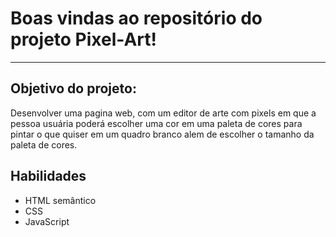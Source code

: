 # Boas vindas ao repositório do projeto Pixel-Art!

---

## Objetivo do projeto:

Desenvolver uma pagina web, com um editor de arte com pixels em que a pessoa usuária poderá escolher uma cor em uma paleta de cores para pintar o que
quiser em um quadro branco alem de escolher o tamanho da paleta de cores.

## Habilidades

* HTML semântico
* CSS
* JavaScript
